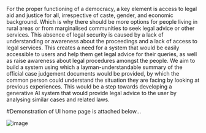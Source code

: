 For the proper functioning of a democracy, a key element is access to legal aid and justice for all, irrespective of caste, gender, and economic background. Which is why there should be more options for people living in rural areas or from marginalised communities to seek legal advice or other services. This absence of legal security is caused by a lack of understanding or awareness about the proceedings and a lack of access to legal services. This creates a need for a system that would be easily accessible to users and help them get legal advice for their queries, as well as raise awareness about legal procedures amongst the people. We aim to build a system using which a layman-understandable summary of the official case judgement documents would be provided, by which the common person could understand the situation they are facing by looking at previous experiences. This would be a step towards developing a generative AI system that would provide legal advice to the user by analysing similar cases and related laws.

#Demonstration of UI home page is attached below...

![image](https://github.com/user-attachments/assets/8587f344-4092-42ce-b7e7-299f13f6e1a3)

